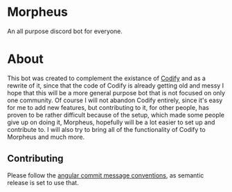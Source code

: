 # Morpheus

An all purpose discord bot for everyone. 

# About

This bot was created to complement the existance of [Codify](https://github.com/CCodeCommunity/Codify) and as a rewrite of it, since that the code of Codify is already getting old and messy I hope that this will be a more general purpose bot that is not focused on only one community. Of course I will not abandon Codify entirely, since it's easy for me to add new features, but contributing to it, for other people, has proven to be rather difficult because of the setup, which made some people give up on doing it, Morpheus, hopefully will be a lot easier to set up and contribute to. I will also try to bring all of the functionality of Codify to Morpheus and much more.

## Contributing 

Please follow the [angular commit message conventions](https://github.com/angular/angular/blob/master/CONTRIBUTING.md#-commit-message-format), as semantic release is set to use that. 
